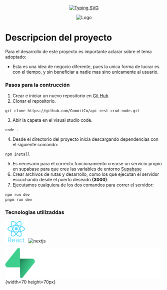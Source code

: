 <div align="center">

[![Typing SVG](https://readme-typing-svg.herokuapp.com?font=Fira+Code&pause=100&color=F7F7F7&width=435&lines=Bienvenidos+al+desparche;Donde+encontraremos+distracci%C3%B3n+y;Mataremos+el+tiempo+de+la+forma+que;m%C3%A1s+nos+gusta)](https://git.io/typing-svg)

<div width="1px">

![Logo](/public/img/logo-white.png)

</div>  

</div>

# Descripcion del proyecto
Para el desarrollo de este proyecto es importante aclarar sobre el tema adoptado:

- Esta es una idea de negocio diferente, pues la unica forma de lucrar es con el tiempo, y sin beneficiar a nadie mas sino unicamente al usuario.

### Pasos para la contrucción
1. Crear e iniciar un nuevo repositorio en [Git Hub](https://www.github.com)
2. Clonar el repositorio.
```
git clone https://github.com/CommitCo/api-rest-crud-node.git
```
3. Abir la capeta en el visual studio code.
```
code .
```
4. Desde el directorio del proyecto inicia descargando dependencias con el siguiente comando: 
```
npm install
```
5. Es necesario para el correcto funcionamiento crearse un servicio propio en supabase para que cree las variables de entorno [Supabase](https://supabase.com)
6. Crear archivos de rutas y desarrollo, como los que ejecutan el servidor escuchando desde el puerto deseado **(3000)**.
7. Ejecutamos cualquiera de los dos comandos para correr el servidor:
```
npm run dev
pnpm run dev
```

### Tecnologias utilizaddas
<img src="https://raw.githubusercontent.com/devicons/devicon/master/icons/react/react-original-wordmark.svg" alt="react" width="70" height="70"/>
<img src="https://cdn.worldvectorlogo.com/logos/nextjs-2.svg" alt="nextjs" width="70" height="70"/>

![image](/public/supabase-logo-wordmark--dark.svg){width=70 height=70px}
